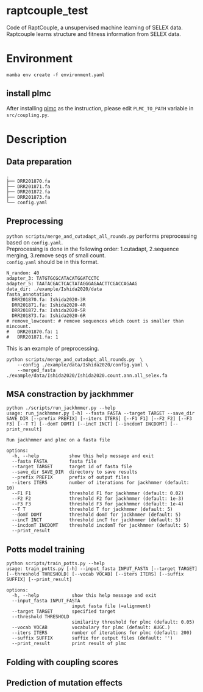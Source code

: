 # raptcouple_test
Code of RaptCouple, a unsupervised machine learning of SELEX data. Raptcouple learns structure and fitness information from SELEX data.

# Environment
```
mamba env create -f environment.yaml
```
## install plmc
After installing [plmc](https://github.com/debbiemarkslab/plmc) as the instruction, please edit `PLMC_TO_PATH` variable in `src/coupling.py`.  


# Description
## Data preparation
```
.
├── DRR201870.fa
├── DRR201871.fa
├── DRR201872.fa
├── DRR201873.fa
└── config.yaml

```
## Preprocessing
`python scripts/merge_and_cutadapt_all_rounds.py` performs preprocessing based on `config.yaml`.  
Preprocessing is done in the following order: 1.cutadapt, 2.sequence merging, 3.remove seqs of small count.  
`config.yaml` should be in this format. 
```
N_random: 40
adapter_3: TATGTGCGCATACATGGATCCTC
adapter_5: TAATACGACTCACTATAGGGAGAACTTCGACCAGAAG
data_dir: ./example/Ishida2020/data
fasta_annotation:
  DRR201870.fa: Ishida2020-3R
  DRR201871.fa: Ishida2020-4R
  DRR201872.fa: Ishida2020-5R
  DRR201873.fa: Ishida2020-6R
# remove_lowcount: # remove sequences which count is smaller than mincount.
#   DRR201870.fa: 1
#   DRR201871.fa: 1
```

This is an example of preprocessing.
```
python scripts/merge_and_cutadapt_all_rounds.py  \
    --config ./example/data/Ishida2020/config.yaml \
    --merged_fasta ./example/data/Ishida2020/Ishida2020.count.ann.all_selex.fa
```
## MSA constraction by jackhmmer
```
python ./scripts/run_jackhmmer.py --help
usage: run_jackhmmer.py [-h] --fasta FASTA --target TARGET --save_dir SAVE_DIR [--prefix PREFIX] [--iters ITERS] [--F1 F1] [--F2 F2] [--F3 F3] [--T T] [--domT DOMT] [--incT INCT] [--incdomT INCDOMT] [--print_result]

Run jackhmmer and plmc on a fasta file

options:
  -h, --help           show this help message and exit
  --fasta FASTA        fasta file
  --target TARGET      target id of fasta file
  --save_dir SAVE_DIR  directory to save results
  --prefix PREFIX      prefix of output files
  --iters ITERS        number of iterations for jackhmmer (default: 10)
  --F1 F1              threshold F1 for jackhmmer (default: 0.02)
  --F2 F2              threshold F2 for jackhmmer (default: 1e-3)
  --F3 F3              threshold F3 for jackhmmer (default: 1e-4)
  --T T                threshold T for jackhmmer (default: 5)
  --domT DOMT          threshold domT for jackhmmer (default: 5)
  --incT INCT          threshold incT for jackhmmer (default: 5)
  --incdomT INCDOMT    threshold incdomT for jackhmmer (default: 5)
  --print_result
```
## Potts model training

```
python scripts/train_potts.py --help
usage: train_potts.py [-h] --input_fasta INPUT_FASTA [--target TARGET] [--threshold THRESHOLD] [--vocab VOCAB] [--iters ITERS] [--suffix SUFFIX] [--print_result]

options:
  -h, --help            show this help message and exit
  --input_fasta INPUT_FASTA
                        input fasta file (=alignment)
  --target TARGET       specified target
  --threshold THRESHOLD
                        similarity threshold for plmc (default: 0.05)
  --vocab VOCAB         vocabulary for plmc (default: AUGC.)
  --iters ITERS         number of iterations for plmc (default: 200)
  --suffix SUFFIX       suffix for output files (default: '')
  --print_result        print result of plmc
```
## Folding with coupling scores

## Prediction of mutation effects

